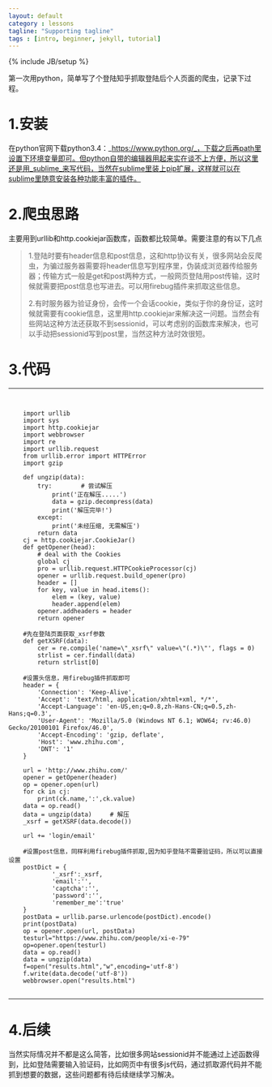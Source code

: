 ```yaml
---
layout: default
category : lessons
tagline: "Supporting tagline"
tags : [intro, beginner, jekyll, tutorial]
---
```

{% include JB/setup %}

第一次用python，简单写了个登陆知乎抓取登陆后个人页面的爬虫，记录下过程。

# 1.安装

在python官网下载python3.4：_https://www.python.org/_，下载之后再path里设置下环境变量即可。但python自带的编辑器用起来实在谈不上方便，所以这里还是用_sublime_来写代码，当然在sublime里装上pip扩展，这样就可以在sublime里随意安装各种功能丰富的插件。

# 2.爬虫思路

主要用到urllib和http.cookiejar函数库，函数都比较简单。需要注意的有以下几点

> 1.登陆时要有header信息和post信息，这和http协议有关，很多网站会反爬虫，为骗过服务器需要将header信息写到程序里，伪装成浏览器传给服务器；传输方式一般是get和post两种方式，一般网页登陆用post传输，这时候就需要把post信息也写进去。可以用firebug插件来抓取这些信息。
> 
> 2.有时服务器为验证身份，会传一个会话cookie，类似于你的身份证，这时候就需要有cookie信息，这里用http.cookiejar来解决这一问题。当然会有些网站这种方法还获取不到sessionid，可以考虑别的函数库来解决，也可以手动把sessionid写到post里，当然这种方法时效很短。

# 3.代码

---

<pre><code>

	import urllib  
	import sys  
	import http.cookiejar  
	import webbrowser
	import re
	import urllib.request
	from urllib.error import HTTPError
	import gzip

	def ungzip(data):
		try:        # 尝试解压
			print('正在解压.....')
			data = gzip.decompress(data)
			print('解压完毕!')
		except:
			print('未经压缩, 无需解压')
		return data
	cj = http.cookiejar.CookieJar()   
	def getOpener(head):
		# deal with the Cookies
		global cj
		pro = urllib.request.HTTPCookieProcessor(cj)
		opener = urllib.request.build_opener(pro)
		header = []
		for key, value in head.items():
			elem = (key, value)
			header.append(elem)
		opener.addheaders = header
		return opener 

	#先在登陆页面获取_xsrf参数  
	def getXSRF(data):
		cer = re.compile('name=\"_xsrf\" value=\"(.*)\"', flags = 0)
		strlist = cer.findall(data)
		return strlist[0]

	#设置头信息，用firebug插件抓取即可
	header = {
		'Connection': 'Keep-Alive',
		'Accept': 'text/html, application/xhtml+xml, */*',
		'Accept-Language': 'en-US,en;q=0.8,zh-Hans-CN;q=0.5,zh-Hans;q=0.3',
		'User-Agent': 'Mozilla/5.0 (Windows NT 6.1; WOW64; rv:46.0) Gecko/20100101 Firefox/46.0',
		'Accept-Encoding': 'gzip, deflate',
		'Host': 'www.zhihu.com',
		'DNT': '1'
	}

	url = 'http://www.zhihu.com/'
	opener = getOpener(header)
	op = opener.open(url)
	for ck in cj: 
		print(ck.name,':',ck.value)
	data = op.read()
	data = ungzip(data)     # 解压
	_xsrf = getXSRF(data.decode())

	url += 'login/email'

	#设置post信息，同样利用firebug插件抓取,因为知乎登陆不需要验证码，所以可以直接设置
	postDict = {
			'_xsrf':_xsrf,
			'email':'',
			'captcha':'',
			'password':'',
			'remember_me':'true'
	}
	postData = urllib.parse.urlencode(postDict).encode()
	print(postData)
	op = opener.open(url, postData)
	testurl="https://www.zhihu.com/people/xi-e-79"
	op=opener.open(testurl)
	data = op.read()
	data = ungzip(data)
	f=open("results.html","w",encoding='utf-8')
	f.write(data.decode('utf-8'))
	webbrowser.open("results.html")  

</code></pre>

---

# 4.后续

当然实际情况并不都是这么简答，比如很多网站sessionid并不能通过上述函数得到，比如登陆需要输入验证码，比如网页中有很多js代码，通过抓取源代码并不能抓到想要的数据，这些问题都有待后续继续学习解决。